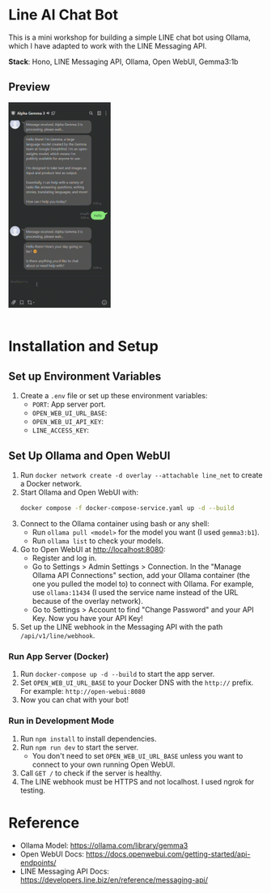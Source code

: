 # Line AI Chat Bot
This is a mini workshop for building a simple LINE chat bot using Ollama, which I have adapted to work with the LINE Messaging API.

**Stack**: Hono, LINE Messaging API, Ollama, Open WebUI, Gemma3:1b

## Preview
<div align="left">
   <img src="demo/01.gif" width="40%">
</div><br>


# Installation and Setup

## Set up Environment Variables

1. Create a `.env` file or set up these environment variables:
    - `PORT`: App server port.
    - `OPEN_WEB_UI_URL_BASE`:
    - `OPEN_WEB_UI_API_KEY`:
    - `LINE_ACCESS_KEY`:

## Set Up Ollama and Open WebUI

1. Run `docker network create -d overlay --attachable line_net` to create a Docker network.
2. Start Ollama and Open WebUI with:
    ```sh
    docker compose -f docker-compose-service.yaml up -d --build
    ```
3. Connect to the Ollama container using bash or any shell:
    - Run `ollama pull <model>` for the model you want (I used `gemma3:b1`).
    - Run `ollama list` to check your models.
4. Go to Open WebUI at [http://localhost:8080](http://localhost:8080):
    - Register and log in.
    - Go to Settings > Admin Settings > Connection. In the "Manage Ollama API Connections" section, add your Ollama container (the one you pulled the model to) to connect with Ollama. For example, use `ollama:11434` (I used the service name instead of the URL because of the overlay network).
    - Go to Settings > Account to find "Change Password" and your API Key. Now you have your API Key!
5. Set up the LINE webhook in the Messaging API with the path `/api/v1/line/webhook`.

### Run App Server (Docker)

1. Run `docker-compose up -d --build` to start the app server.
2. Set `OPEN_WEB_UI_URL_BASE` to your Docker DNS with the `http://` prefix. For example: `http://open-webui:8080`
3. Now you can chat with your bot!

### Run in Development Mode

1. Run `npm install` to install dependencies.
2. Run `npm run dev` to start the server.
    - You don't need to set `OPEN_WEB_UI_URL_BASE` unless you want to connect to your own running Open WebUI.
3. Call `GET /` to check if the server is healthy.
4. The LINE webhook must be HTTPS and not localhost. I used ngrok for testing.

# Reference

- Ollama Model: https://ollama.com/library/gemma3
- Open WebUI Docs: https://docs.openwebui.com/getting-started/api-endpoints/
- LINE Messaging API Docs: https://developers.line.biz/en/reference/messaging-api/
